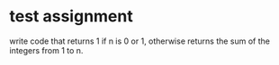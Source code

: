# test assignment

write code that returns 1 if n is 0 or 1, otherwise returns the sum of the integers from 1 to n.